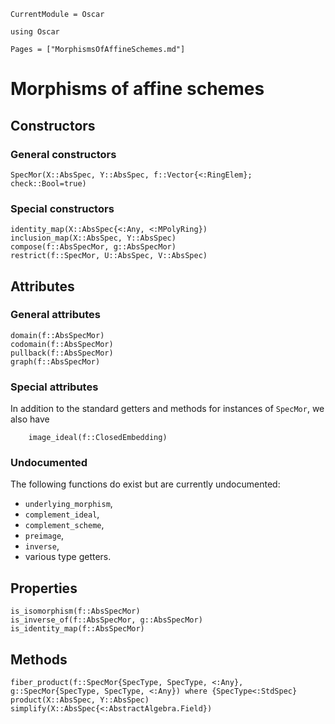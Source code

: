 ```@meta
CurrentModule = Oscar
```

```@setup oscar
using Oscar
```

```@contents
Pages = ["MorphismsOfAffineSchemes.md"]
```


# Morphisms of affine schemes


## Constructors

### General constructors

```@docs
SpecMor(X::AbsSpec, Y::AbsSpec, f::Vector{<:RingElem}; check::Bool=true)
```

### Special constructors

```@docs
identity_map(X::AbsSpec{<:Any, <:MPolyRing})
inclusion_map(X::AbsSpec, Y::AbsSpec)
compose(f::AbsSpecMor, g::AbsSpecMor)
restrict(f::SpecMor, U::AbsSpec, V::AbsSpec)
```


## Attributes

### General attributes

```@docs
domain(f::AbsSpecMor)
codomain(f::AbsSpecMor)
pullback(f::AbsSpecMor)
graph(f::AbsSpecMor)
```

### Special attributes

In addition to the standard getters and methods for instances
of `SpecMor`, we also have
```@docs
    image_ideal(f::ClosedEmbedding)
```

### Undocumented

The following functions do exist but are currently undocumented:
- `underlying_morphism`,
- `complement_ideal`,
- `complement_scheme`,
- `preimage`,
- `inverse`,
- various type getters.


## Properties

```@docs
is_isomorphism(f::AbsSpecMor)
is_inverse_of(f::AbsSpecMor, g::AbsSpecMor)
is_identity_map(f::AbsSpecMor)
```


## Methods

```@docs
fiber_product(f::SpecMor{SpecType, SpecType, <:Any}, g::SpecMor{SpecType, SpecType, <:Any}) where {SpecType<:StdSpec}
product(X::AbsSpec, Y::AbsSpec)
simplify(X::AbsSpec{<:AbstractAlgebra.Field})
```
